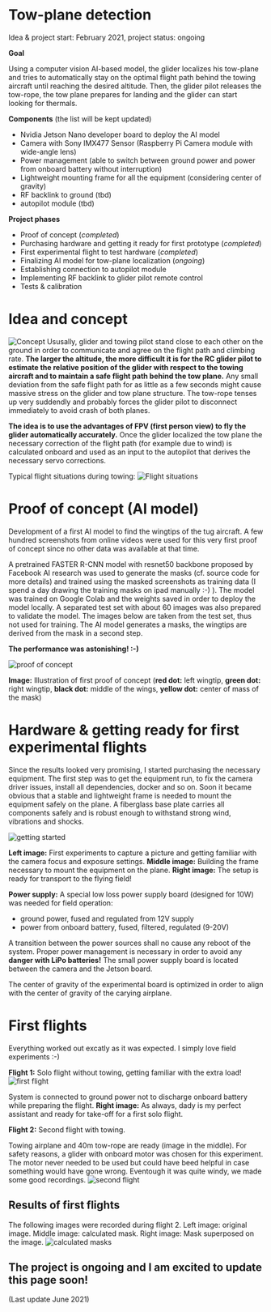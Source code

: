 # Tow-plane detection
Idea & project start: February 2021, project status: ongoing

**Goal**

Using a computer vision AI-based model, the glider localizes his tow-plane and tries to automatically stay  on the optimal flight path behind the towing aircraft until reaching the desired altitude. Then, the glider pilot releases the tow-rope, the tow plane prepares for landing and the glider can start looking for thermals.   

**Components** (the list will be kept updated)
- Nvidia Jetson Nano developer board to deploy the AI model
- Camera with Sony IMX477 Sensor (Raspberry Pi Camera module with wide-angle lens)
- Power management (able to switch between ground power and power from onboard battery without interruption)
- Lightweight mounting frame for all the equipment (considering center of gravity)
- RF backlink to ground (tbd)
- autopilot module (tbd)


**Project phases**
- Proof of concept (*completed*)
- Purchasing hardware and getting it ready for first prototype (*completed*)
- First experimental flight to test hardware (*completed*)
- Finalizing AI model for tow-plane localization (*ongoing*)
- Establishing connection to autopilot module
- Implementing RF backlink to glider pilot remote control
- Tests & calibration

# Idea and concept

![Concept](https://user-images.githubusercontent.com/82274251/123086547-d5275280-d423-11eb-9df7-8a1b019ed7b5.jpeg)
Ususally, glider and towing pilot stand close to each other on the ground in order to communicate and agree on the flight path and climbing rate. **The larger the altitude, the more difficult it is for the RC glider pilot to estimate the relative position of the glider with respect to the towing aircraft and to maintain a safe flight path behind the tow plane.** Any small deviation from the safe flight path for as little as a few seconds might cause massive stress on the glider and tow plane structure. The tow-rope tenses up very suddendly and probably forces the glider pilot to disconnect immediately to avoid crash of both planes.

**The idea is to use the advantages of FPV (first person view) to fly the glider automatically accurately.** Once the glider localized the tow plane the necessary correction of the flight path (for example due to wind) is calculated onboard and used as an input to the autopilot that derives the necessary servo corrections.   

Typical flight situations during towing:
![Flight situations](https://user-images.githubusercontent.com/82274251/123543403-84c73200-d74e-11eb-8230-85fb4ff22b03.jpeg)


# Proof of concept (AI model)
Development of a first AI model to find the wingtips of the tug aircraft. A few hundred screenshots from online videos were used for this very first proof of concept since no other data was available at that time.

A pretrained FASTER R-CNN model with resnet50 backbone proposed by Facebook AI research was used to generate the masks (cf. source code for more details) and trained using the masked screenshots as training data (I spend a day drawing the training masks on ipad manually :-) ). The model was trained on Google Colab and the weights saved in order to deploy the model locally. A separated test set with about 60 images was also prepared to validate the model. The images below are taken from the test set, thus not used for training. The AI model generates a masks, the wingtips are derived from the mask in a second step. 

**The performance was astonishing! :-)** 

![proof of concept](https://user-images.githubusercontent.com/82274251/123097187-2b01f780-d430-11eb-90b2-64e775865dac.jpeg)

**Image:** Illustration of first proof of concept
(**red dot:** left wingtip, **green dot:** right wingtip, **black dot:** middle of the wings, **yellow dot:** center of mass of the mask)

# Hardware & getting ready for first experimental flights

Since the results looked very promising, I started purchasing the necessary equipment. The first step was to get the equipment run, to fix the camera driver issues, install all dependencies, docker and so on. 
Soon it became obvious that a stable and lightweight frame is needed to mount the equipment safely on the plane. A fiberglass base plate carries all components safely and is robust enough to withstand strong wind, vibrations and shocks. 

![getting started](https://user-images.githubusercontent.com/82274251/123093988-a5307d00-d42c-11eb-8dd1-2b93edeafd0c.jpeg)

**Left image:** First experiments to capture a picture and getting familiar with the camera focus and exposure settings. **Middle image:** Building the frame necessary to mount the equipment on the plane. **Right image:** The setup is ready for transport to the flying field!

**Power supply:**
A special low loss power supply board (designed for 10W) was needed for field operation:
- ground power, fused and regulated from 12V supply 
- power from onboard battery, fused, filtered, regulated (9-20V)

A transition between the power sources shall no cause any reboot of the system. Proper power management is necessary in order to avoid any **danger with LiPo batteries!** The small power supply board is located between the camera and the Jetson board.

The center of gravity of the experimental board is optimized in order to align with the center of gravity of the carying airplane. 

# First flights
Everything worked out excatly as it was expected. I simply love field experiments :-)

**Flight 1:** Solo flight without towing, getting familiar with the extra load!
![first flight](https://user-images.githubusercontent.com/82274251/123092903-4585a200-d42b-11eb-9f90-2d105afc4fab.jpeg)

System is connected to ground power not to discharge onboard battery while preparing the flight. **Right image:** As always, dady is my perfect assistant and ready for take-off for a first solo flight. 

**Flight 2:** Second flight with towing. 

Towing airplane and 40m tow-rope are ready (image in the middle). For safety reasons, a glider with onboard motor was chosen for this experiment. The motor never needed to be used but could have beed helpful in case something would have gone wrong. Eventough it was quite windy, we made some good recordings. 
![second flight](https://user-images.githubusercontent.com/82274251/123091619-df4c4f80-d429-11eb-82bc-6e16b9c73797.jpeg)

## Results of first flights

The following images were recorded during flight 2. 
Left image: original image. Middle image: calculated mask. Right image: Mask superposed on the image. 
![calculated masks](https://user-images.githubusercontent.com/82274251/123094952-cb0a5180-d42d-11eb-96a7-cbc98af52df5.jpeg)

## The project is ongoing and I am excited to update this page soon!
(Last update June 2021)
